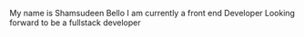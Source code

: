 My name is Shamsudeen Bello
I am currently a front end Developer
Looking forward to be a fullstack developer

